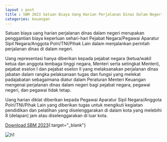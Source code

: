 ```yaml
---
layout : post
title : SBM 2023 Satuan Biaya Uang Harian Perjalanan Dinas Dalam Negeri dan Uang Representasi
categories: keuangan
---
```


Satuan biaya uang harian perjalanan dinas dalam negeri merupakan penggantian biaya keperluan sehari-hari Pejabat Negara/Pegawai Aparatur Sipil Negara/Anggota Polri/TNI/Pihak Lain dalam menjalankan perintah perjalanan dinas di dalam negeri.

Uang representasi hanya diberikan kepada pejabat negara (ketua/wakil ketua dan anggota lembaga tinggi negara, Menteri serta setingkat Menteri), pejabat eselon I dan pejabat eselon Il yang melaksanakan perjalanan dinas jabatan dalam rangka pelaksanaan tugas dan fungsi yang melekat padajabatan sebagaimana diatur dalam Peraturan Menteri Keuangan mengenai perjalanan dinas dalam negeri bagi pejabat negara, pegawai negeri, dan pegawai tidak tetap.

Uang harian diklat diberikan kepada Pegawai Aparatur Sipil Negara/Anggota Polri/TNI/Pihak Lain yang diberikan tugas untuk mengikuti kegiatan pendidikan dan pelatihan yang diselenggarakan di dalam kota yang melebihi 8 (delapan) jam atau diselenggarakan di luar kota.


[Download SBM 2023](https://firebasestorage.googleapis.com/v0/b/geotag-b7d33.appspot.com/o/SBM_2023.pdf?alt=media&token=228220bb-e660-47cd-bb6f-ef614ad11018){:target="_blank"}

![h1](https://firebasestorage.googleapis.com/v0/b/geotag-b7d33.appspot.com/o/SBM_2023_page-0020.jpg?alt=media&token=c067fc52-c5fb-4a4a-aa9a-b51feee4de4a)